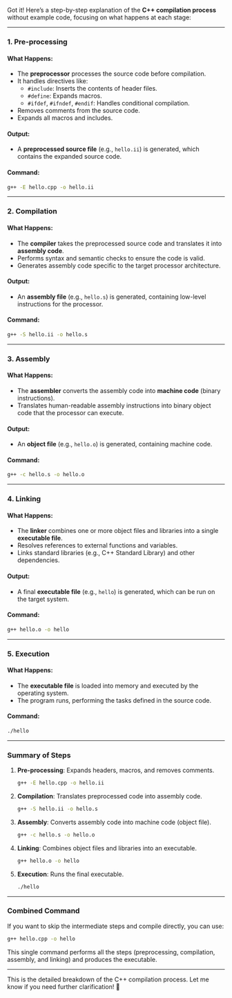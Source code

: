 Got it! Here’s a step-by-step explanation of the **C++ compilation process** without example code, focusing on what happens at each stage:

---

### **1. Pre-processing**
#### What Happens:
- The **preprocessor** processes the source code before compilation.
- It handles directives like:
  - `#include`: Inserts the contents of header files.
  - `#define`: Expands macros.
  - `#ifdef`, `#ifndef`, `#endif`: Handles conditional compilation.
- Removes comments from the source code.
- Expands all macros and includes.

#### Output:
- A **preprocessed source file** (e.g., `hello.ii`) is generated, which contains the expanded source code.

#### Command:
```bash
g++ -E hello.cpp -o hello.ii
```

---

### **2. Compilation**
#### What Happens:
- The **compiler** takes the preprocessed source code and translates it into **assembly code**.
- Performs syntax and semantic checks to ensure the code is valid.
- Generates assembly code specific to the target processor architecture.

#### Output:
- An **assembly file** (e.g., `hello.s`) is generated, containing low-level instructions for the processor.

#### Command:
```bash
g++ -S hello.ii -o hello.s
```

---

### **3. Assembly**
#### What Happens:
- The **assembler** converts the assembly code into **machine code** (binary instructions).
- Translates human-readable assembly instructions into binary object code that the processor can execute.

#### Output:
- An **object file** (e.g., `hello.o`) is generated, containing machine code.

#### Command:
```bash
g++ -c hello.s -o hello.o
```

---

### **4. Linking**
#### What Happens:
- The **linker** combines one or more object files and libraries into a single **executable file**.
- Resolves references to external functions and variables.
- Links standard libraries (e.g., C++ Standard Library) and other dependencies.

#### Output:
- A final **executable file** (e.g., `hello`) is generated, which can be run on the target system.

#### Command:
```bash
g++ hello.o -o hello
```

---

### **5. Execution**
#### What Happens:
- The **executable file** is loaded into memory and executed by the operating system.
- The program runs, performing the tasks defined in the source code.

#### Command:
```bash
./hello
```

---

### **Summary of Steps**
1. **Pre-processing**: Expands headers, macros, and removes comments.
   ```bash
   g++ -E hello.cpp -o hello.ii
   ```

2. **Compilation**: Translates preprocessed code into assembly code.
   ```bash
   g++ -S hello.ii -o hello.s
   ```

3. **Assembly**: Converts assembly code into machine code (object file).
   ```bash
   g++ -c hello.s -o hello.o
   ```

4. **Linking**: Combines object files and libraries into an executable.
   ```bash
   g++ hello.o -o hello
   ```

5. **Execution**: Runs the final executable.
   ```bash
   ./hello
   ```

---

### **Combined Command**
If you want to skip the intermediate steps and compile directly, you can use:
```bash
g++ hello.cpp -o hello
```
This single command performs all the steps (preprocessing, compilation, assembly, and linking) and produces the executable.

---

This is the detailed breakdown of the C++ compilation process. Let me know if you need further clarification! 🚀

